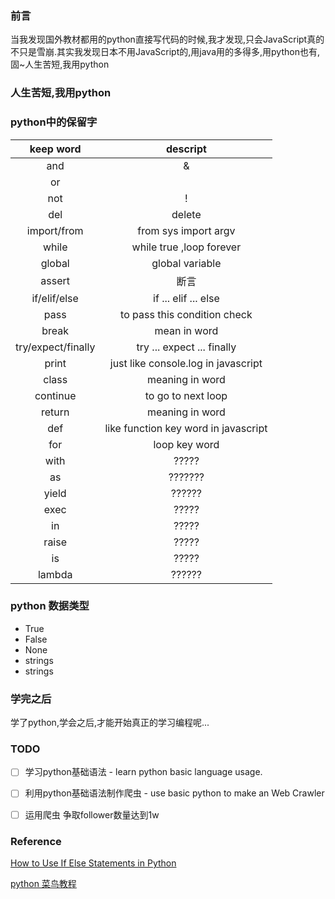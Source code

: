 ### 前言
当我发现国外教材都用的python直接写代码的时候,我才发现,只会JavaScript真的不只是雪崩.其实我发现日本不用JavaScript的,用java用的多得多,用python也有,固~人生苦短,我用python

### 人生苦短,我用python



### python中的保留字
| keep word | descript |
|:-:|:-:|
| and | & |
| or | | |
| not | ! |
| del | delete |
| import/from | from sys import argv |
| while | while true ,loop forever |
| global | global variable |
| assert | 断言 |
| if/elif/else | if ... elif ... else |
| pass | to pass this condition check |
| break | mean in word |
| try/expect/finally | try ... expect ... finally |
| print | just like console.log in javascript |
| class | meaning in word |
| continue | to go to next loop |
| return | meaning in word |
| def | like function key word in javascript |
| for | loop key word |
| with | ????? |
| as | ??????? |
| yield | ?????? |
| exec | ????? |
| in | ????? |
| raise | ????? |
| is | ????? |
| lambda | ?????? |


### python 数据类型
- True
- False
- None
- strings
- strings






### 学完之后
学了python,学会之后,才能开始真正的学习编程呢...

### TODO
- [ ] 学习python基础语法 - learn python basic language usage.

- [ ] 利用python基础语法制作爬虫 - use basic python to make an Web Crawler

- [ ] 运用爬虫  争取follower数量达到1w

### Reference
[How to Use If Else Statements in Python](https://www.youtube.com/watch?v=AWek49wXGzI)


[python 菜鸟教程](http://www.runoob.com/python/python-continue-statement.html)



